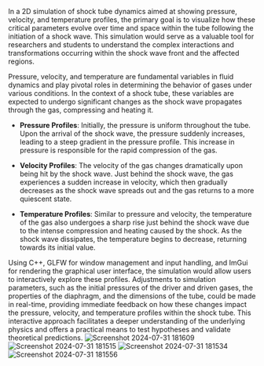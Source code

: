 In a 2D simulation of shock tube dynamics aimed at showing pressure, velocity, and temperature profiles, the primary goal is to visualize how these critical parameters evolve over time and space within the tube following the initiation of a shock wave. This simulation would serve as a valuable tool for researchers and students to understand the complex interactions and transformations occurring within the shock wave front and the affected regions.

Pressure, velocity, and temperature are fundamental variables in fluid dynamics and play pivotal roles in determining the behavior of gases under various conditions. In the context of a shock tube, these variables are expected to undergo significant changes as the shock wave propagates through the gas, compressing and heating it.

- **Pressure Profiles**: Initially, the pressure is uniform throughout the tube. Upon the arrival of the shock wave, the pressure suddenly increases, leading to a steep gradient in the pressure profile. This increase in pressure is responsible for the rapid compression of the gas.

- **Velocity Profiles**: The velocity of the gas changes dramatically upon being hit by the shock wave. Just behind the shock wave, the gas experiences a sudden increase in velocity, which then gradually decreases as the shock wave spreads out and the gas returns to a more quiescent state.

- **Temperature Profiles**: Similar to pressure and velocity, the temperature of the gas also undergoes a sharp rise just behind the shock wave due to the intense compression and heating caused by the shock. As the shock wave dissipates, the temperature begins to decrease, returning towards its initial value.

Using C++, GLFW for window management and input handling, and ImGui for rendering the graphical user interface, the simulation would allow users to interactively explore these profiles. Adjustments to simulation parameters, such as the initial pressures of the driver and driven gases, the properties of the diaphragm, and the dimensions of the tube, could be made in real-time, providing immediate feedback on how these changes impact the pressure, velocity, and temperature profiles within the shock tube. This interactive approach facilitates a deeper understanding of the underlying physics and offers a practical means to test hypotheses and validate theoretical predictions.
![Screenshot 2024-07-31 181609](https://github.com/user-attachments/assets/97d08d78-c60d-48d3-9609-1cf474f6b971)
![Screenshot 2024-07-31 181515](https://github.com/user-attachments/assets/721970a7-3ff7-4105-8a26-276c31b7544d)
![Screenshot 2024-07-31 181534](https://github.com/user-attachments/assets/a8c87f7b-d200-43ba-a314-1ec08300c9a1)
![Screenshot 2024-07-31 181556](https://github.com/user-attachments/assets/c80a0ecf-8367-4875-8a04-607707f4c07c)
